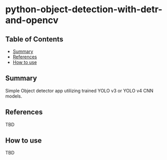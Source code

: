 # python-object-detection-with-detr-and-opencv

## Table of Contents

+ [Summary](#summary)
+ [References](#references)
+ [How to use](#how-to-use)

## Summary

Simple Object detector app utilizing trained YOLO v3 or YOLO v4 CNN models.

## References

TBD

## How to use

TBD
